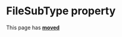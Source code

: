 # FileSubType property

This page has [**moved**](https://lib-docs.delphidabbler.com/VerInfo/3/API/TPJVersionInfo-FileSubType)